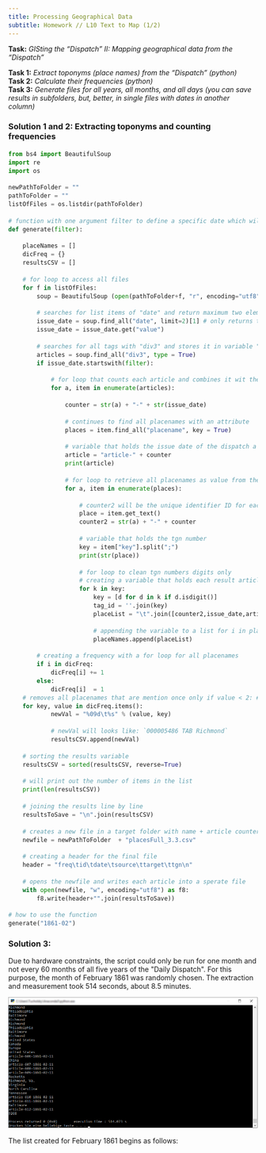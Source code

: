 ```yaml
---
title: Processing Geographical Data
subtitle: Homework // L10 Text to Map (1/2)
---
```

<b>Task:</b> <i>GISting the “Dispatch” II: Mapping geographical data from the “Dispatch”</i><br>

<b>Task 1:</b> <i>Extract toponyms (place names) from the “Dispatch” (python)</i><br>
<b>Task 2:</b> <i>Calculate their frequencies (python)</i><br>
<b>Task 3:</b> <i>Generate files for all years, all months, and all days (you can save results in subfolders, but, better, in single files with dates in another column)</i><br>

### Solution 1 and 2: Extracting toponyms and counting frequencies

```python
from bs4 import BeautifulSoup
import re
import os

newPathToFolder = ""
pathToFolder = ""
listOfFiles = os.listdir(pathToFolder)

# function with one argument filter to define a specific date which will use values of the dispatch only if the date is true
def generate(filter):

    placeNames = []
    dicFreq = {}
    resultsCSV = []

    # for loop to access all files
    for f in listOfFiles:
        soup = BeautifulSoup (open(pathToFolder+f, "r", encoding="utf8"), features="html.parser")
        
        # searches for list items of "date" and return maximum two elemens
        issue_date = soup.find_all("date", limit=2)[1] # only returns the second match
        issue_date = issue_date.get("value")
       
        # searches for all tags with "div3" and stores it in variable "articles"
        articles = soup.find_all("div3", type = True)
        if issue_date.startswith(filter):
            
            # for loop that counts each article and combines it wit the date in the dispatch
            for a, item in enumerate(articles):
               
                counter = str(a) + "-" + str(issue_date)                        
                
                # continues to find all placenames with an attribute
                places = item.find_all("placename", key = True)                
                
                # variable that holds the issue date of the dispatch a string and an article counter
                article = "article-" + counter                                  
                print(article)
                
                # for loop to retrieve all placenames as value from the placename tag
                for a, item in enumerate(places):
                
                    # counter2 will be the unique identifier ID for each row
                    place = item.get_text()                                     
                    counter2 = str(a) + "-" + counter                           
                    
                    # variable that holds the tgn number
                    key = item["key"].split(";")                               
                    print(str(place))

                    # for loop to clean tgn numbers digits only
                    # creating a variable that holds each result article, place, tag_id
                    for k in key:
                        key = [d for d in k if d.isdigit()]                     
                        tag_id = ''.join(key)
                        placeList = "\t".join([counter2,issue_date,article,place,tag_id])        
                        
                        # appending the variable to a list for i in placeNames:
                        placeNames.append(placeList)
                        
        # creating a frequency with a for loop for all placenames
        if i in dicFreq:
            dicFreq[i] += 1
        else:
            dicFreq[i]  = 1
    # removes all placenames that are mention once only if value < 2: # this will exclude items with frequency higher than 1 - we want      unique rows
    for key, value in dicFreq.items():                                          
            newVal = "%09d\t%s" % (value, key)
            
            # newVal will looks like: `000005486 TAB Richmond`
            resultsCSV.append(newVal)

    # sorting the results variable
    resultsCSV = sorted(resultsCSV, reverse=True)                               
    
    # will print out the number of items in the list
    print(len(resultsCSV)) 
    
    # joining the results line by line
    resultsToSave = "\n".join(resultsCSV)                                       

    # creates a new file in a target folder with name + article counter + name + issue_date + txt file
    newfile = newPathToFolder  + "placesFull_3.3.csv"
    
    # creating a header for the final file
    header = "freq\tid\tdate\tsource\ttarget\ttgn\n"
    
    # opens the newfile and writes each article into a sperate file
    with open(newfile, "w", encoding="utf8") as f8:
        f8.write(header+"".join(resultsToSave))

# how to use the function
generate("1861-02")
```


### Solution 3:
Due to hardware constraints, the script could only be run for one month and not every 60 months of all five years of the "Daily Dispatch". For this purpose, the month of February 1861 was randomly chosen. The extraction and measurement took 514 seconds, about 8.5 minutes.

<img src="/img/1861-02_runtime.png"/>

The list created for February 1861 begins as follows: 
